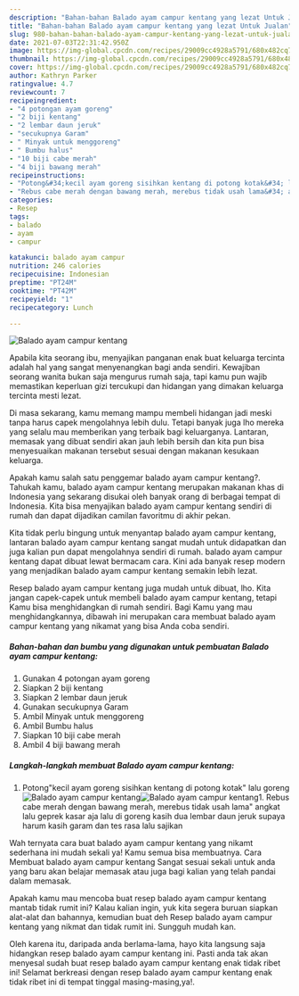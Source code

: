 ```yaml
---
description: "Bahan-bahan Balado ayam campur kentang yang lezat Untuk Jualan"
title: "Bahan-bahan Balado ayam campur kentang yang lezat Untuk Jualan"
slug: 980-bahan-bahan-balado-ayam-campur-kentang-yang-lezat-untuk-jualan
date: 2021-07-03T22:31:42.950Z
image: https://img-global.cpcdn.com/recipes/29009cc4928a5791/680x482cq70/balado-ayam-campur-kentang-foto-resep-utama.jpg
thumbnail: https://img-global.cpcdn.com/recipes/29009cc4928a5791/680x482cq70/balado-ayam-campur-kentang-foto-resep-utama.jpg
cover: https://img-global.cpcdn.com/recipes/29009cc4928a5791/680x482cq70/balado-ayam-campur-kentang-foto-resep-utama.jpg
author: Kathryn Parker
ratingvalue: 4.7
reviewcount: 7
recipeingredient:
- "4 potongan ayam goreng"
- "2 biji kentang"
- "2 lembar daun jeruk"
- "secukupnya Garam"
- " Minyak untuk menggoreng"
- " Bumbu halus"
- "10 biji cabe merah"
- "4 biji bawang merah"
recipeinstructions:
- "Potong&#34;kecil ayam goreng sisihkan kentang di potong kotak&#34; lalu goreng"
- "Rebus cabe merah dengan bawang merah, merebus tidak usah lama&#34; angkat lalu geprek kasar aja lalu di goreng kasih dua lembar daun jeruk supaya harum kasih garam dan tes rasa lalu sajikan"
categories:
- Resep
tags:
- balado
- ayam
- campur

katakunci: balado ayam campur 
nutrition: 246 calories
recipecuisine: Indonesian
preptime: "PT24M"
cooktime: "PT42M"
recipeyield: "1"
recipecategory: Lunch

---
```



![Balado ayam campur kentang](https://img-global.cpcdn.com/recipes/29009cc4928a5791/680x482cq70/balado-ayam-campur-kentang-foto-resep-utama.jpg)

Apabila kita seorang ibu, menyajikan panganan enak buat keluarga tercinta adalah hal yang sangat menyenangkan bagi anda sendiri. Kewajiban seorang  wanita bukan saja mengurus rumah saja, tapi kamu pun wajib memastikan keperluan gizi tercukupi dan hidangan yang dimakan keluarga tercinta mesti lezat.

Di masa  sekarang, kamu memang mampu membeli hidangan jadi meski tanpa harus capek mengolahnya lebih dulu. Tetapi banyak juga lho mereka yang selalu mau memberikan yang terbaik bagi keluarganya. Lantaran, memasak yang dibuat sendiri akan jauh lebih bersih dan kita pun bisa menyesuaikan makanan tersebut sesuai dengan makanan kesukaan keluarga. 



Apakah kamu salah satu penggemar balado ayam campur kentang?. Tahukah kamu, balado ayam campur kentang merupakan makanan khas di Indonesia yang sekarang disukai oleh banyak orang di berbagai tempat di Indonesia. Kita bisa menyajikan balado ayam campur kentang sendiri di rumah dan dapat dijadikan camilan favoritmu di akhir pekan.

Kita tidak perlu bingung untuk menyantap balado ayam campur kentang, lantaran balado ayam campur kentang sangat mudah untuk didapatkan dan juga kalian pun dapat mengolahnya sendiri di rumah. balado ayam campur kentang dapat dibuat lewat bermacam cara. Kini ada banyak resep modern yang menjadikan balado ayam campur kentang semakin lebih lezat.

Resep balado ayam campur kentang juga mudah untuk dibuat, lho. Kita jangan capek-capek untuk membeli balado ayam campur kentang, tetapi Kamu bisa menghidangkan di rumah sendiri. Bagi Kamu yang mau menghidangkannya, dibawah ini merupakan cara membuat balado ayam campur kentang yang nikamat yang bisa Anda coba sendiri.

<!--inarticleads1-->

##### Bahan-bahan dan bumbu yang digunakan untuk pembuatan Balado ayam campur kentang:

1. Gunakan 4 potongan ayam goreng
1. Siapkan 2 biji kentang
1. Siapkan 2 lembar daun jeruk
1. Gunakan secukupnya Garam
1. Ambil  Minyak untuk menggoreng
1. Ambil  Bumbu halus
1. Siapkan 10 biji cabe merah
1. Ambil 4 biji bawang merah




<!--inarticleads2-->

##### Langkah-langkah membuat Balado ayam campur kentang:

1. Potong&#34;kecil ayam goreng sisihkan kentang di potong kotak&#34; lalu goreng
<img src="https://img-global.cpcdn.com/steps/af9530f91f0283e5/160x128cq70/balado-ayam-campur-kentang-langkah-memasak-1-foto.jpg" alt="Balado ayam campur kentang"><img src="https://img-global.cpcdn.com/steps/2ff431b039d6aa01/160x128cq70/balado-ayam-campur-kentang-langkah-memasak-1-foto.jpg" alt="Balado ayam campur kentang">1. Rebus cabe merah dengan bawang merah, merebus tidak usah lama&#34; angkat lalu geprek kasar aja lalu di goreng kasih dua lembar daun jeruk supaya harum kasih garam dan tes rasa lalu sajikan




Wah ternyata cara buat balado ayam campur kentang yang nikamt sederhana ini mudah sekali ya! Kamu semua bisa membuatnya. Cara Membuat balado ayam campur kentang Sangat sesuai sekali untuk anda yang baru akan belajar memasak atau juga bagi kalian yang telah pandai dalam memasak.

Apakah kamu mau mencoba buat resep balado ayam campur kentang mantab tidak rumit ini? Kalau kalian ingin, yuk kita segera buruan siapkan alat-alat dan bahannya, kemudian buat deh Resep balado ayam campur kentang yang nikmat dan tidak rumit ini. Sungguh mudah kan. 

Oleh karena itu, daripada anda berlama-lama, hayo kita langsung saja hidangkan resep balado ayam campur kentang ini. Pasti anda tak akan menyesal sudah buat resep balado ayam campur kentang enak tidak ribet ini! Selamat berkreasi dengan resep balado ayam campur kentang enak tidak ribet ini di tempat tinggal masing-masing,ya!.

